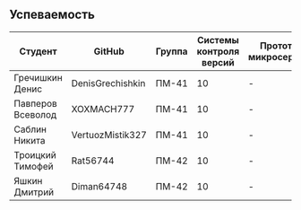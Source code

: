## Успеваемость

Студент|GitHub|Группа|Системы контроля версий|Прототип микросервиса|Искусство отладки|Контейнеры|Прикладной Python|Микросервисы-1|Микросервисы-2|Многопоточность|Сумма
-|-|-|-|-|-|-|-|-|-|-|-
Гречишкин Денис|DenisGrechishkin|ПМ-41|10|-|-|-|-|-|-|-|-
Павперов Всеволод|XOXMACH777|ПМ-41|10|-|-|-|-|-|-|-|-
Саблин Никита|VertuozMistik327|ПМ-41|10|-|-|-|-|-|-|-|-
Троицкий Тимофей|Rat56744|ПМ-42|10|-|-|-|-|-|-|-|-
Яшкин Дмитрий|Diman64748|ПМ-42|10|-|-|-|-|-|-|-|-
